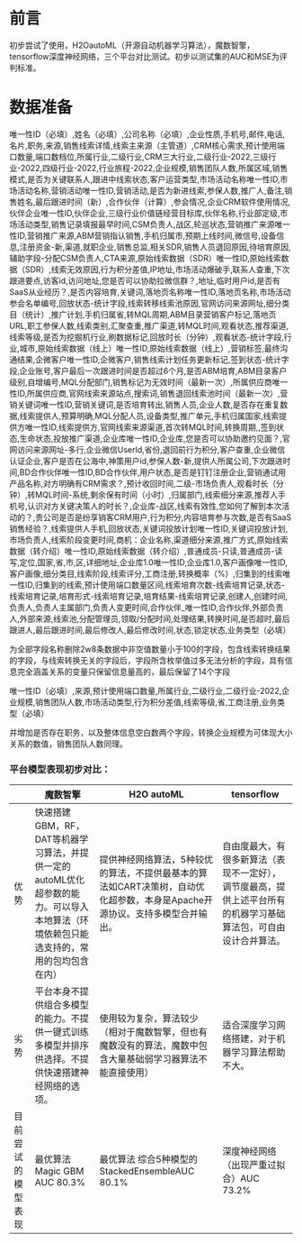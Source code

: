 # 前言

初步尝试了使用，H2OautoML（开源自动机器学习算法），魔数智擎，tensorflow深度神经网络，三个平台对比测试。初步以测试集的AUC和MSE为评判标准。

# 数据准备

唯一性ID（必填）,姓名（必填）,公司名称（必填）,企业性质,手机号,邮件,电话,名片,职务,来源,销售线索详情,线索主来源（主管道）,CRM核心需求,预计使用端口数量,端口数档位,所属行业,二级行业,CRM三大行业,二级行业-2022,三级行业-2022,四级行业-2022,行业旅程-2022,企业规模,销售团队人数,所属区域,销售模式,是否为关键联系人,跟进中线索状态,客户运营类型,市场活动名称唯一性ID,市场活动名称,营销活动唯一性ID,营销活动,是否为新进线索,参保人数,推广人,备注,销售姓名,最后跟进时间（新）,合作伙伴（计算）,参会情况,企业CRM软件使用情况,伙伴企业唯一性ID,伙伴企业,三级行业价值链经营目标库,伙伴名称,行业部定级,市场活动类型,销售记录填报最早时间,CSM负责人,战区,轮巡状态,营销推广来源唯一性ID,营销推广来源,ABM营销指认销售,手机归属市,预期上线时间,微信号,设备信息,注册资金-新,渠道,就职企业,销售总监,相关SDR,销售人员退回原因,待培育原因,辅助字段-分配CSM负责人,CTA来源,原始线索数据（SDR）唯一性ID,原始线索数据（SDR）,线索无效原因,行为积分差值,IP地址,市场活动爆破手,联系人查重,下次跟进要点,访客id,访问地址,您是否可以协助拉微信群？,地址,临时用户id,是否有SaaS从业经历？,是否内容培育,关键词,落地页名称唯一性ID,落地页名称,市场活动参会名单编号,回放状态-统计字段,线索转移线索池原因,官网访问来源网址,细分类目（统计）,推广计划,手机归属省,转MQL周期,ABM目录营销客户标记,落地页URL,职工参保人数,线索类别,汇聚查重,推广渠道,转MQL时间,观看状态,推荐渠道,线索等级,是否为挖掘机行业,刷数据标记,回放时长（分钟）,观看状态-统计字段,行业,城市,原始线索数据（线上）唯一性ID,原始线索数据（线上）,营销标签,最终沟通结果,企微客户唯一性ID,企微客户,销售线索计划任务更新标记,签到状态-统计字段,企业账号,客户最后一次跟进时间是否超过6个月,是否ABM培育,ABM目录客户级别,自增编号,MQL分配部门,销售标记为无效时间（最新一次）,所属供应商唯一性ID,所属供应商,官网线索来源站点,搜索词,销售退回线索池时间（最新一次）,营销关键词唯一性ID,营销关键词,是否培育转出,销售人员,企业人数,是否存在重复数据,线索提供人,预算明确,MQL分配人员,设备类型,推广单元,手机归属国家,线索提供方唯一性ID,线索提供方,官网线索来源渠道,首次转MQL时间,转换周期,,签到状态,生命状态,投放推广渠道,企业库唯一性ID,企业库,您是否可以协助邀约见面？,官网访问来源网址-多行,企业微信UserId,省份,退回前行为积分,客户查重,企业微信认证企业,客户是否在公海中,神策用户id,参保人数-新,提供人所属公司,下次跟进时间,BD合作伙伴唯一性ID,BD合作伙伴,用户状态,是否是钉钉注册企业,营销通试用产品名称,对方明确有CRM需求？,预计收回时间,二级-市场负责人,观看时长（分钟）,转MQL时间-系统,剩余保有时间（小时）,归属部门,线索细分来源,推荐人手机号,认识对方关键决策人的时长？,企业库-战区,线索有效性,您如何了解到本次活动的？,贵公司是否是纷享销客CRM用户,行为积分,内容培育参与次数,是否有SaaS销售经验？,线索提供人手机,回放状态,关键词投放计划唯一性ID,关键词投放计划,市场负责人,线索阶段变更时间,商机：企业名称,渠道细分来源,推广方式,原始线索数据（转介绍）唯一性ID,原始线索数据（转介绍）,普通成员-只读,普通成员-读写,定位,国家,省,市,区,详细地址,企业库1.0唯一性ID,企业库1.0,客户画像唯一性ID,客户画像,细分类目,线索阶段,线索评分,工商注册,转换概率（%）,归集到的线索唯一性ID,归集到的线索,预计使用端口数量区间,线索培育次数-线索培育记录,状态-线索培育记录,培育形式-线索培育记录,培育结果-线索培育记录,创建人,创建时间,负责人,负责人主属部门,负责人变更时间,合作伙伴_唯一性ID,合作伙伴,外部负责人,外部来源,线索池,分配管理员,领取/分配时间,处理结果,转换时间,是否超时,最后跟进人,最后跟进时间,最后修改人,最后修改时间,状态,锁定状态,业务类型（必填）

为全部字段名称删除2w8条数据中非空值数量小于100的字段，包含线索转换结果的字段，与线索转换无关的字段后，字段所含枚举值过多无法分析的字段，具有信息完全涵盖关系的变量只保留信息量高的，最后保留了14个字段

唯一性ID（必填）,来源,预计使用端口数量,所属行业,二级行业,二级行业-2022,企业规模,销售团队人数,市场活动类型,行为积分差值,线索等级,省,工商注册,业务类型（必填）

并增加是否存在职务，以及整体信息空白数两个字段，转换企业规模为可体现大小关系的数值，销售团队人数同理。

### 平台模型表现初步对比：

|                    | 魔数智擎                                                     | H2O autoML                                                   | tensorflow                                                   |
| ------------------ | ------------------------------------------------------------ | ------------------------------------------------------------ | ------------------------------------------------------------ |
| 优势               | 快速搭建 GBM，RF，DAT等机器学习算法，并提供一定的autoML优化超参数的能力。可以导入本地算法（环境依赖包只能选支持的，常用的包均包含在内） | 提供神经网络算法，5种较优的算法，不提供最基本的算法如CART决策树，自动优化超参数，本身是Apache开源协议。支持多模型合并输出。 | 自由度最大，有很多新算法（表现不一定好），调节度最高，提供上述平台所有的机器学习基础算法包，可自由设计合并算法。 |
| 劣势               | 平台本身不提供组合多模型的能力。不提供一键式训练多模型并排序供选择。不提供快速搭建神经网络的选项。 | 使用较为复杂，算法较少（相对于魔数智擎，但也有魔数没有的算法，魔数中包含大量基础弱学习器算法不能直接使用） | 适合深度学习网络搭建，对于机器学习算法帮助不大。             |
| 目前尝试的模型表现 | 最优算法Magic GBM AUC 80.3%                                  | 最优算法 综合5种模型的StackedEnsembleAUC 80.1%               | 深度神经网络（出现严重过拟合）AUC 73.2%                      |


 